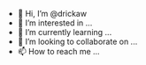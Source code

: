 - 👋 Hi, I’m @drickaw
- 👀 I’m interested in ...
- 🌱 I’m currently learning ...
- 💞️ I’m looking to collaborate on ...
- 📫 How to reach me ...

<!---
drickaw/drickaw is a ✨ special ✨ repository because its `README.md` (this file) appears on your GitHub profile.
You can click the Preview link to take a look at your changes.
--->
